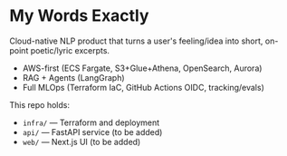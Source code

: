 # My Words Exactly

Cloud-native NLP product that turns a user's feeling/idea into short, on-point poetic/lyric excerpts.
- AWS-first (ECS Fargate, S3+Glue+Athena, OpenSearch, Aurora)
- RAG + Agents (LangGraph)
- Full MLOps (Terraform IaC, GitHub Actions OIDC, tracking/evals)

This repo holds:
- `infra/` — Terraform and deployment
- `api/` — FastAPI service (to be added)
- `web/` — Next.js UI (to be added)

